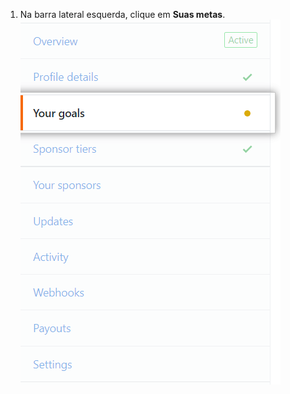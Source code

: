 1. Na barra lateral esquerda, clique em **Suas metas**. ![Aba Suas metas](/assets/images/help/sponsors/your-goals-tab.png)

